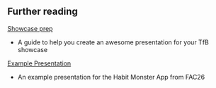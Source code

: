 ## Further reading

[Showcase prep](/course/handbook/project-docs/tfb-presentations/)

- A guide to help you create an awesome presentation for your TfB showcase

[Example Presentation](https://www.canva.com/design/DAFfPl9SWwY/Nr8jsUAAlKeApazjb_SNqg/edit?utm_content=DAFfPl9SWwY&utm_campaign=designshare&utm_medium=link2&utm_source=sharebutton)

- An example presentation for the Habit Monster App from FAC26

